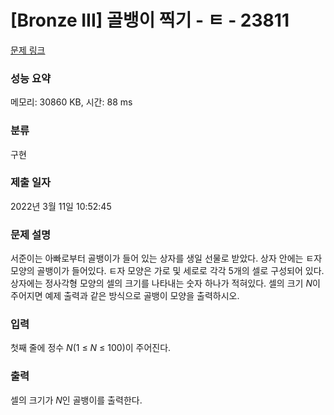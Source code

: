 # [Bronze III] 골뱅이 찍기 - ㅌ - 23811 

[문제 링크](https://www.acmicpc.net/problem/23811) 

### 성능 요약

메모리: 30860 KB, 시간: 88 ms

### 분류

구현

### 제출 일자

2022년 3월 11일 10:52:45

### 문제 설명

<p>서준이는 아빠로부터 골뱅이가 들어 있는 상자를 생일 선물로 받았다. 상자 안에는 ㅌ자 모양의 골뱅이가 들어있다. ㅌ자 모양은 가로 및 세로로 각각 5개의 셀로 구성되어 있다. 상자에는 정사각형 모양의 셀의 크기를 나타내는 숫자 하나가 적혀있다. 셀의 크기 <em>N</em>이 주어지면 예제 출력과 같은 방식으로 골뱅이 모양을 출력하시오.</p>

### 입력 

 <p>첫째 줄에 정수 <em>N</em>(1 ≤ <em>N</em> ≤ 100)이 주어진다.</p>

### 출력 

 <p>셀의 크기가 <em>N</em>인 골뱅이를 출력한다.</p>

